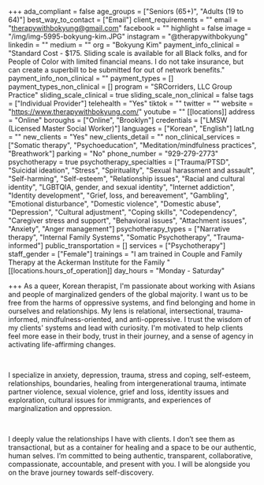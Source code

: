 +++
ada_compliant = false
age_groups = ["Seniors (65+)", "Adults (19 to 64)"]
best_way_to_contact = ["Email"]
client_requirements = ""
email = "therapywithbokyung@gmail.com"
facebook = ""
highlight = false
image = "/img/img-5995-bokyung-kim.JPG"
instagram = "@therapywithbokyung"
linkedin = ""
medium = ""
org = "Bokyung Kim"
payment_info_clinical = "Standard Cost - $175. Sliding scale is available for all Black folks, and for People of Color with limited financial means. I do not take insurance, but can create a superbill to be submitted for out of network benefits."
payment_info_non_clinical = ""
payment_types = []
payment_types_non_clinical = []
program = "SRCorriders, LLC Group Practice"
sliding_scale_clinical = true
sliding_scale_non_clinical = false
tags = ["Individual Provider"]
telehealth = "Yes"
tiktok = ""
twitter = ""
website = "https://www.therapywithbokyung.com/"
youtube = ""
[[locations]]
address = "Online"
boroughs = ["Online", "Brooklyn"]
credentials = ["LMSW (Licensed Master Social Worker)"]
languages = ["Korean", "English"]
latLng = ""
new_clients = "Yes"
new_clients_detail = ""
non_clinical_services = ["Somatic therapy", "Psychoeducation", "Meditation/mindfulness practices", "Breathwork"]
parking = "No"
phone_number = "929-279-2773"
psychotherapy = true
psychotherapy_specialties = ["Trauma/PTSD", "Suicidal ideation", "Stress", "Spirituality", "Sexual harassment and assault", "Self-harming", "Self-esteem", "Relationship issues", "Racial and cultural identity", "LGBTQIA, gender, and sexual identity", "Internet addiction", "Identity development", "Grief, loss, and bereavement", "Gambling", "Emotional disturbance", "Domestic violence", "Domestic abuse", "Depression", "Cultural adjustment", "Coping skills", "Codependency", "Caregiver stress and support", "Behavioral issues", "Attachment issues", "Anxiety", "Anger management"]
psychotherapy_types = ["Narrative therapy", "Internal Family Systems", "Somatic Psychotherapy", "Trauma-informed"]
public_transportation = []
services = ["Psychotherapy"]
staff_gender = ["Female"]
trainings = "I am trained in Couple and Family Therapy at the Ackerman Institute for the Family "
[[locations.hours_of_operation]]
day_hours = "Monday - Saturday"

+++
As a queer, Korean therapist, I'm passionate about working with Asians and people of marginalized genders of the global majority. I want us to be free from the harms of oppressive systems, and find belonging and home in ourselves and relationships. My lens is relational, intersectional, trauma-informed, mindfulness-oriented, and anti-oppressive. I trust the wisdom of my clients' systems and lead with curiosity. I'm motivated to help clients feel more ease in their body, trust in their journey, and a sense of agency in activating life-affirming changes. 

<br>

I specialize in anxiety, depression, trauma, stress and coping, self-esteem, relationships, boundaries, healing from intergenerational trauma, intimate partner violence, sexual violence, grief and loss, identity issues and exploration, cultural issues for immigrants, and experiences of marginalization and oppression. 

<br>

I deeply value the relationships I have with clients. I don’t see them as transactional, but as a container for healing and a space to be our authentic, human selves. I’m committed to being authentic, transparent, collaborative, compassionate, accountable, and present with you. I will be alongside you on the brave journey towards self-discovery.